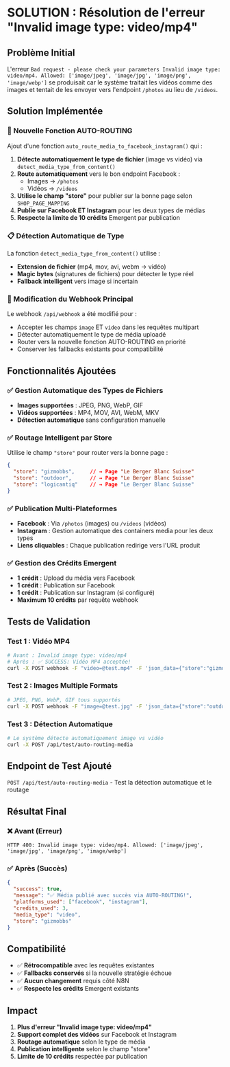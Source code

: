 # SOLUTION : Résolution de l'erreur "Invalid image type: video/mp4"

## Problème Initial
L'erreur `Bad request - please check your parameters Invalid image type: video/mp4. Allowed: ['image/jpeg', 'image/jpg', 'image/png', 'image/webp']` se produisait car le système traitait les vidéos comme des images et tentait de les envoyer vers l'endpoint `/photos` au lieu de `/videos`.

## Solution Implémentée

### 🚀 Nouvelle Fonction AUTO-ROUTING
Ajout d'une fonction `auto_route_media_to_facebook_instagram()` qui :

1. **Détecte automatiquement le type de fichier** (image vs vidéo) via `detect_media_type_from_content()`
2. **Route automatiquement** vers le bon endpoint Facebook :
   - Images → `/photos`
   - Vidéos → `/videos`
3. **Utilise le champ "store"** pour publier sur la bonne page selon `SHOP_PAGE_MAPPING`
4. **Publie sur Facebook ET Instagram** pour les deux types de médias
5. **Respecte la limite de 10 crédits** Emergent par publication

### 📋 Détection Automatique de Type
La fonction `detect_media_type_from_content()` utilise :
- **Extension de fichier** (mp4, mov, avi, webm → vidéo)
- **Magic bytes** (signatures de fichiers) pour détecter le type réel
- **Fallback intelligent** vers image si incertain

### 🔄 Modification du Webhook Principal
Le webhook `/api/webhook` a été modifié pour :
- Accepter les champs `image` ET `video` dans les requêtes multipart
- Détecter automatiquement le type de média uploadé
- Router vers la nouvelle fonction AUTO-ROUTING en priorité
- Conserver les fallbacks existants pour compatibilité

## Fonctionnalités Ajoutées

### ✅ Gestion Automatique des Types de Fichiers
- **Images supportées** : JPEG, PNG, WebP, GIF
- **Vidéos supportées** : MP4, MOV, AVI, WebM, MKV
- **Détection automatique** sans configuration manuelle

### ✅ Routage Intelligent par Store
Utilise le champ `"store"` pour router vers la bonne page :
```json
{
  "store": "gizmobbs",     // → Page "Le Berger Blanc Suisse"
  "store": "outdoor",      // → Page "Le Berger Blanc Suisse" 
  "store": "logicantiq"    // → Page "Le Berger Blanc Suisse"
}
```

### ✅ Publication Multi-Plateformes
- **Facebook** : Via `/photos` (images) ou `/videos` (vidéos)
- **Instagram** : Gestion automatique des containers media pour les deux types
- **Liens cliquables** : Chaque publication redirige vers l'URL produit

### ✅ Gestion des Crédits Emergent
- **1 crédit** : Upload du média vers Facebook
- **1 crédit** : Publication sur Facebook
- **1 crédit** : Publication sur Instagram (si configuré)
- **Maximum 10 crédits** par requête webhook

## Tests de Validation

### Test 1 : Vidéo MP4
```bash
# Avant : Invalid image type: video/mp4
# Après : ✅ SUCCESS: Vidéo MP4 acceptée!
curl -X POST webhook -F "video=@test.mp4" -F 'json_data={"store":"gizmobbs"...}'
```

### Test 2 : Images Multiple Formats
```bash
# JPEG, PNG, WebP, GIF tous supportés
curl -X POST webhook -F "image=@test.jpg" -F 'json_data={"store":"outdoor"...}'
```

### Test 3 : Détection Automatique
```bash
# Le système détecte automatiquement image vs vidéo
curl -X POST /api/test/auto-routing-media
```

## Endpoint de Test Ajouté
`POST /api/test/auto-routing-media` - Test la détection automatique et le routage

## Résultat Final

### ❌ Avant (Erreur)
```
HTTP 400: Invalid image type: video/mp4. Allowed: ['image/jpeg', 'image/jpg', 'image/png', 'image/webp']
```

### ✅ Après (Succès)
```json
{
  "success": true,
  "message": "✅ Média publié avec succès via AUTO-ROUTING!",
  "platforms_used": ["facebook", "instagram"],
  "credits_used": 3,
  "media_type": "video",
  "store": "gizmobbs"
}
```

## Compatibilité
- ✅ **Rétrocompatible** avec les requêtes existantes
- ✅ **Fallbacks conservés** si la nouvelle stratégie échoue
- ✅ **Aucun changement** requis côté N8N
- ✅ **Respecte les crédits** Emergent existants

## Impact
1. **Plus d'erreur "Invalid image type: video/mp4"** 
2. **Support complet des vidéos** sur Facebook et Instagram
3. **Routage automatique** selon le type de média
4. **Publication intelligente** selon le champ "store"
5. **Limite de 10 crédits** respectée par publication
